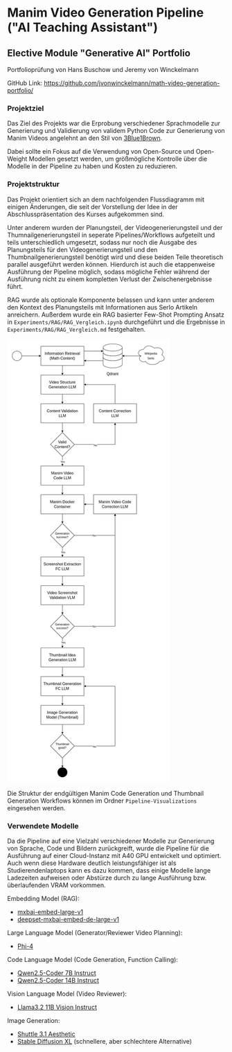 # Manim Video Generation Pipeline ("AI Teaching Assistant")
## Elective Module "Generative AI" Portfolio
Portfolioprüfung von Hans Buschow und Jeremy von Winckelmann

GitHub Link: https://github.com/jvonwinckelmann/math-video-generation-portfolio/

### Projektziel
Das Ziel des Projekts war die Erprobung verschiedener Sprachmodelle zur Generierung und Validierung von validem Python Code zur Generierung von Manim Videos angelehnt an den Stil von [3Blue1Brown](https://www.youtube.com/c/3blue1brown).

Dabei sollte ein Fokus auf die Verwendung von Open-Source und Open-Weight Modellen gesetzt werden, um größmögliche Kontrolle über die Modelle in der Pipeline zu haben und Kosten zu reduzieren.

### Projektstruktur
Das Projekt orientiert sich an dem nachfolgenden Flussdiagramm mit einigen Änderungen, die seit der Vorstellung der Idee in der Abschlusspräsentation des Kurses aufgekommen sind.

Unter anderem wurden der Planungsteil, der Videogenerierungsteil und der Thumnailgenerierungsteil in seperate Pipelines/Workflows aufgeteilt und teils unterschiedlich umgesetzt, sodass nur noch die Ausgabe des Planungsteils für den Videogenerierungsteil und den Thumbnailgenerierungsteil benötigt wird und diese beiden Teile theoretisch parallel ausgeführt werden können. Hierdurch ist auch die etappenweise Ausführung der Pipeline möglich, sodass mögliche Fehler während der Ausführung nicht zu einem kompletten Verlust der Zwischenergebnisse führt.

RAG wurde als optionale Komponente belassen und kann unter anderem den Kontext des Planungsteils mit Informationen aus Serlo Artikeln anreichern. Außerdem wurde ein RAG basierter Few-Shot Prompting Ansatz in `Experiments/RAG/RAG_Vergleich.ipynb` durchgeführt und die Ergebnisse in `Experiments/RAG/RAG_Vergleich.md` festgehalten.

![Flow](Assets/Images/FlowChart.png)

Die Struktur der endgültigen Manim Code Generation und Thumbnail Generation Workflows können im Ordner `Pipeline-Visualizations` eingesehen werden.

### Verwendete Modelle
Da die Pipeline auf eine Vielzahl verschiedener Modelle zur Generierung von Sprache, Code und Bildern zurückgreift, wurde die Pipeline für die Ausführung auf einer Cloud-Instanz mit A40 GPU entwickelt und optimiert. Auch wenn diese Hardware deutlich leistungsfähiger ist als Studierendenlaptops kann es dazu kommen, dass einige Modelle lange Ladezeiten aufweisen oder Abstürze durch zu lange Ausführung bzw. überlaufenden VRAM vorkommen.

Embedding Model (RAG):
- [mxbai-embed-large-v1](https://huggingface.co/mixedbread-ai/mxbai-embed-large-v1)
- [deepset-mxbai-embed-de-large-v1](https://huggingface.co/mixedbread-ai/deepset-mxbai-embed-de-large-v1)

Large Language Model (Generator/Reviewer Video Planning):
- [Phi-4](https://huggingface.co/microsoft/phi-4)

Code Language Model (Code Generation, Function Calling):
- [Qwen2.5-Coder 7B Instruct](https://huggingface.co/Qwen/Qwen2.5-Coder-7B-Instruct)
- [Qwen2.5-Coder 14B Instruct](https://huggingface.co/Qwen/Qwen2.5-Coder-14B-Instruct)

Vision Language Model (Video Reviewer):
- [Llama3.2 11B Vision Instruct](https://huggingface.co/meta-llama/Llama-3.2-11B-Vision-Instruct)

Image Generation:
- [Shuttle 3.1 Aesthetic](https://huggingface.co/shuttleai/shuttle-3.1-aesthetic)
- [Stable Diffusion XL](https://huggingface.co/stabilityai/stable-diffusion-xl-base-1.0)  (schnellere, aber schlechtere Alternative)